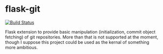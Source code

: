 flask-git
=========

[![Build Status](https://travis-ci.org/drivet/flask-git.svg?branch=master)](https://travis-ci.org/drivet/flask-git)

Flask extension to provide basic manipulation (initialization, commit object
fetching) of git repositories.  More than that is not supported at the
moment, though I suppose this project could be used as the kernal of
something more ambitious.
